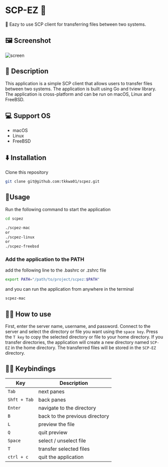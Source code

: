 # SCP-EZ 🚀
🚀 Eazy to use SCP client for transferring files between two systems.

## 🖼 Screenshot️
![screen](https://github.com/tkkwa01/scpez/assets/130450932/42ae415d-255b-43e6-9eed-4562a2d81b72)

## 📝️ Description
This application is a simple SCP client that allows users to transfer files between two systems. The application is built using Go and tview library. The application is cross-platform and can be run on macOS, Linux and FreeBSD.

## 💻 Support OS
- macOS
- Linux
- FreeBSD

## ⬇️ Installation
Clone this repository
   ```sh
   git clone git@github.com:tkkwa01/scpez.git
   ```
   
## 🏃Usage
Run the following command to start the application
```sh
cd scpez

./scpez-mac
or 
./scpez-linux
or 
./scpez-freebsd
```

### Add the application to the PATH
add the following line to the .bashrc or .zshrc file
```sh
export PATH="/path/to/project/scpez:$PATH"
```
and you can run the application from anywhere in the terminal
```sh
scpez-mac
```

## 🧑‍🎓 How to use
First, enter the server name, username, and password. Connect to the server and select the directory or file you want using the `space key`. Press the `T key` to copy the selected directory or file to your home directory.
If you transfer directories, the application will create a new directory named `SCP-EZ` in the home directory. The transferred files will be stored in the `SCP-EZ` directory.

##  👩‍💻 Keybindings
| Key        | Description                    |
|------------|--------------------------------|
| `Tab`       | next panes                     |
| `Shft + Tab` | back panes                     |
| `Enter`      | navigate to the directory      |
| `B`          | back to the previous directory |
| `L`          | preview the file               |
| `Q`          | quit preview                   |
| `Space`      | select / unselect file         |
| `T`          | transfer selected files        |
| `ctrl + c`   | quit the application           |
